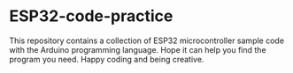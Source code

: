 # ESP32-code-practice
This repository contains a collection of ESP32 microcontroller sample code with the Arduino programming language. Hope it can help you find the program you need. Happy coding and being creative.
